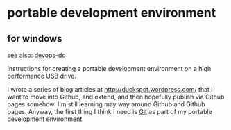 portable development environment
================================
for windows
-----------
see also: [devops-do]

Instructions for creating a portable development environment on a high performance USB drive.

I wrote a series of blog articles at http://duckspot.wordpress.com/ that I want to move into Github, and extend, and then hopefully publish via Github pages somehow.  I'm still learning may way around Github and Github pages.  Anyway, the first thing I think I need is [Git] as part of my portable development environment.

[Git]: Git.md
[devops-do]: https://github.com/duckspot/devops-do
